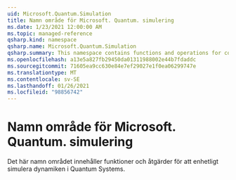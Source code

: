 ```yaml
---
uid: Microsoft.Quantum.Simulation
title: Namn område för Microsoft. Quantum. simulering
ms.date: 1/23/2021 12:00:00 AM
ms.topic: managed-reference
qsharp.kind: namespace
qsharp.name: Microsoft.Quantum.Simulation
qsharp.summary: This namespace contains functions and operations for coherently simulating the dynamics of quantum systems.
ms.openlocfilehash: a13e5a827fb29450da01311988002e44b7fdaddc
ms.sourcegitcommit: 71605ea9cc630e84e7ef29027e1f0ea06299747e
ms.translationtype: MT
ms.contentlocale: sv-SE
ms.lasthandoff: 01/26/2021
ms.locfileid: "98856742"
---
```

# <a name="microsoftquantumsimulation-namespace"></a>Namn område för Microsoft. Quantum. simulering

Det här namn området innehåller funktioner och åtgärder för att enhetligt simulera dynamiken i Quantum Systems.

